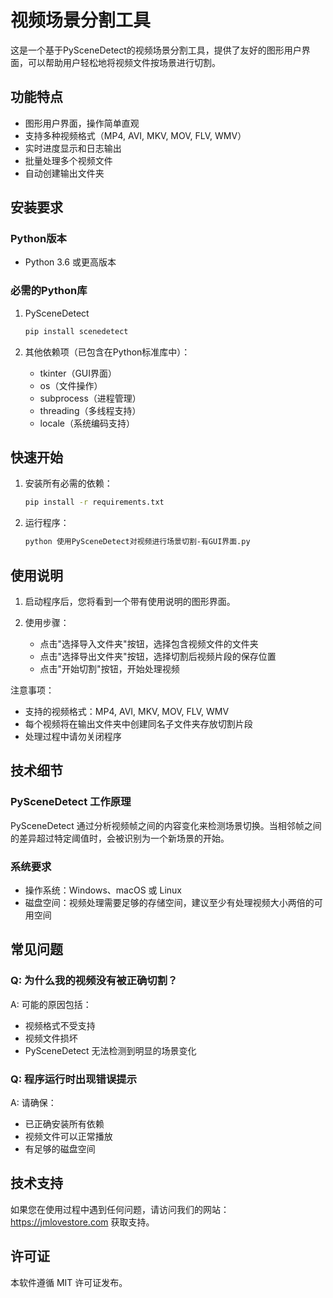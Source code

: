 # 视频场景分割工具

这是一个基于PySceneDetect的视频场景分割工具，提供了友好的图形用户界面，可以帮助用户轻松地将视频文件按场景进行切割。

## 功能特点

- 图形用户界面，操作简单直观
- 支持多种视频格式（MP4, AVI, MKV, MOV, FLV, WMV）
- 实时进度显示和日志输出
- 批量处理多个视频文件
- 自动创建输出文件夹

## 安装要求

### Python版本
- Python 3.6 或更高版本

### 必需的Python库
1. PySceneDetect
   ```bash
   pip install scenedetect
   ```

2. 其他依赖项（已包含在Python标准库中）：
   - tkinter（GUI界面）
   - os（文件操作）
   - subprocess（进程管理）
   - threading（多线程支持）
   - locale（系统编码支持）

## 快速开始

1. 安装所有必需的依赖：
   ```bash
   pip install -r requirements.txt
   ```

2. 运行程序：
   ```bash
   python 使用PySceneDetect对视频进行场景切割-有GUI界面.py
   ```

## 使用说明

1. 启动程序后，您将看到一个带有使用说明的图形界面。

2. 使用步骤：
   - 点击"选择导入文件夹"按钮，选择包含视频文件的文件夹
   - 点击"选择导出文件夹"按钮，选择切割后视频片段的保存位置
   - 点击"开始切割"按钮，开始处理视频

注意事项：
- 支持的视频格式：MP4, AVI, MKV, MOV, FLV, WMV
- 每个视频将在输出文件夹中创建同名子文件夹存放切割片段
- 处理过程中请勿关闭程序

## 技术细节

### PySceneDetect 工作原理
PySceneDetect 通过分析视频帧之间的内容变化来检测场景切换。当相邻帧之间的差异超过特定阈值时，会被识别为一个新场景的开始。

### 系统要求
- 操作系统：Windows、macOS 或 Linux
- 磁盘空间：视频处理需要足够的存储空间，建议至少有处理视频大小两倍的可用空间

## 常见问题

### Q: 为什么我的视频没有被正确切割？
A: 可能的原因包括：
- 视频格式不受支持
- 视频文件损坏
- PySceneDetect 无法检测到明显的场景变化

### Q: 程序运行时出现错误提示
A: 请确保：
- 已正确安装所有依赖
- 视频文件可以正常播放
- 有足够的磁盘空间

## 技术支持

如果您在使用过程中遇到任何问题，请访问我们的网站：https://jmlovestore.com 获取支持。

## 许可证

本软件遵循 MIT 许可证发布。